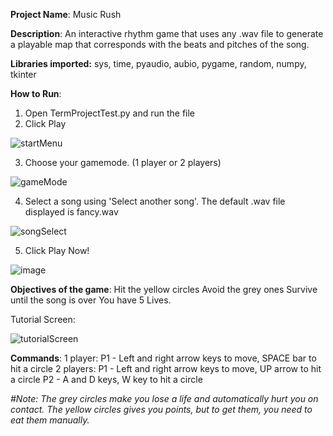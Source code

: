 **Project Name**: Music Rush

**Description**: An interactive rhythm game that uses any .wav file to generate a playable map that corresponds with the beats and pitches of the song.

**Libraries imported:** sys, time, pyaudio, aubio, pygame, random, numpy, tkinter

**How to Run**:

1. Open TermProjectTest.py and run the file
2. Click Play

![startMenu](https://user-images.githubusercontent.com/67389462/147394295-aede1728-58d1-4988-8e44-50dccb4d8816.png)

3. Choose your gamemode. (1 player or 2 players)

![gameMode](https://user-images.githubusercontent.com/67389462/147394296-1acebac9-5745-4bfe-926e-2517550aa652.png)

4. Select a song using 'Select another song'. The default .wav file displayed is fancy.wav

![songSelect](https://user-images.githubusercontent.com/67389462/147394303-87b8d1b3-8d0c-40c2-bcfe-920299e54f22.png)

5. Click Play Now!

![image](https://user-images.githubusercontent.com/67389462/147394308-f72e5451-e7e0-4730-84ff-9a44d91de76f.png)

**Objectives of the game**:
Hit the yellow circles
Avoid the grey ones
Survive until the song is over
You have 5 Lives.

Tutorial Screen: 

![tutorialScreen](https://user-images.githubusercontent.com/67389462/147394323-01e7ebdf-f6ad-492a-b238-673eee6adc98.png)

**Commands**:
1 player: 
P1 - Left and right arrow keys to move, SPACE bar to hit a circle
2 players: 
P1 - Left and right arrow keys to move, UP arrow to hit a circle
P2 - A and D keys, W key to hit a circle

_#Note: The grey circles make you lose a life and automatically hurt you on contact.
       The yellow circles gives you points, but to get them, you need to eat them manually._

